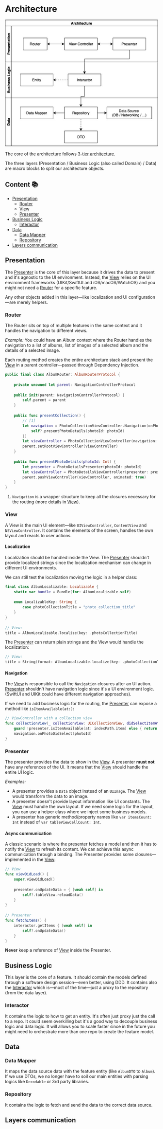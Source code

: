 # Architecture

![Architecture](../.github/images/architecture-1.jpg)

The core of the architecture follows [3-tier architecture](https://en.wikipedia.org/wiki/Multitier_architecture#Three-tier_architecture).

The three layers (Presentation / Business Logic (also called Domain) / Data) are macro blocks to split our architecture objects.

## Content 📚

- [Presentation](#presentation)
  - [Router](#router)
  - [View](#view)
  - [Presenter](#presenter)
- [Business Logic](#business-logic)
  - [Interactor](#interactor)
- [Data](#data)
  - [Data Mapper](#data-mapper)
  - [Repository](#repository)
- [Layers communication](#layers-communication)

## Presentation

The [Presenter](#presenter) is the core of this layer because it drives the data to present and it's agnostic to the UI environment. Instead, the [View](#view) relies on the UI environment frameworks (UIKit/SwiftUI and iOS/macOS/WatchOS) and you might not need a [Router](#router) for a specific feature.

Any other objects added in this layer—like localization and UI configuration—are merely helpers.

### Router

The Router sits on top of multiple features in the same context and it handles the navigation to different views.

_Example:_
You could have an Album context where the Router handles the navigation to a list of albums, list of images of a selected album and the details of a selected image.

Each routing method creates the entire architecture stack and present the [View](#view) in a parent controller—passed through Dependency Injection.

```Swift
public final class AlbumRouter: AlbumRouterProtocol {

    private unowned let parent: NavigationControllerProtocol

    public init(parent: NavigationControllerProtocol) {
        self.parent = parent
    }

    public func presentCollection() {
        // [1]
        let navigation = PhotoCollectionViewController.Navigation(onPhotoDidSelect: { [weak self] photoId in
            self?.presentPhotoDetails(photoId: photoId)
        })
        let viewController = PhotoCollectionViewController(navigation: navigation)
        parent.setRootViewController(viewController)
    }

    public func presentPhotoDetails(photoId: Int) {
        let presenter = PhotoDetailsPresenter(photoId: photoId)
        let viewController = PhotoDetailsViewController(presenter: presenter)
        parent.pushViewController(viewController, animated: true)
    }
}
```

1. `Navigation` is a wrapper structure to keep all the closures necessary for the routing (more details in [View](#view)).

### View

A View is the main UI element—like `UIViewController`, `ContentView` and `NSViewController`. It contains the elements of the screen, handles the own layout and reacts to user actions.

#### Localization

Localization should be handled inside the View. The [Presenter](#presenter) shouldn't provide localized strings since the localization mechanism can change in different UI environments.

We can still test the localization moving the logic in a helper class:

```Swift
final class AlbumLocalizable: Localizable {
    static var bundle = Bundle(for: AlbumLocalizable.self)

    enum LocalizableKey: String {
        case photoCollectionTitle = "photo_collection_title"
    }
}

// View:
title = AlbumLocalizable.localize(key: .photoCollectionTitle)
```

The [Presenter](#presenter) can return plain strings and the View would handle the localization:

```Swift
// View:
title = String(format: AlbumLocalizable.localize(key: .photoCollectionTitle), presenter.albumTitle)
```

#### Navigation

The [View](#view) is responsible to call the `Navigation` closures after an UI action. [Presenter](#presenter) shouldn't have navigation logic since it's a UI environment logic. (SwiftUI and UIKit could have different navigation approaches).

If we need to add business logic for the routing, the [Presenter](#presenter) can expose a method like `isItemAvailable(at:)`:

```Swift
// ViewController with a collection view
func collectionView(_ collectionView: UICollectionView, didSelectItemAt indexPath: IndexPath) {
    guard !presenter.isItemAvailable(at: indexPath.item) else { return }
    navigation.onPhotoDidSelect(photoId)
}
```

### Presenter

The presenter provides the data to show in the [View](#view). A presenter **must not** have any references of the UI. It means that the [View](#view) should handle the entire UI logic.

_Examples:_

- A presenter provides a `Data` object instead of an `UIImage`. The [View](#view) would transform the data to an image.
- A presenter doesn't provide layout information like UI constants. The [View](#view) must handle the own layout. If we need some logic for the layout, you can use a helper class where we inject some business models.
- A presenter has generic method/property names like `var itemsCount: Int` instead of `var tableViewCellCount: Int`.

#### Async communication

A classic scenario is where the presenter fetches a model and then it has to notify the [View](#view) to refresh its content. We can achieve this async communication through a binding. The Presenter provides some closures—implemented in the [View](#view):

```Swift
// View
func viewDidLoad() {
    super.viewDidLoad()

    presenter.onUpdateData = { [weak self] in
        self?.tableView.reloadData()
    }
}

// Presenter
func fetchItems() {
    interactor.getItems { [weak self] in
        self?.onUpdateData()
    }
}
```

**Never** keep a reference of [View](#view) inside the Presenter.

## Business Logic

This layer is the core of a feature. It should contain the models defined through a software design session—even better, using DDD. It contains also the [Interactor](#interactor) which is—most of the time—just a proxy to the repository (from the data layer).

### Interactor

It contains the logic to how to get an entity. It's often just proxy just the call to a repo. It could seem overkilling but it's a good way to decouple business logic and data logic. It will allows you to scale faster since in the future you might need to orchestrate more than one repo to create the feature model.

## Data

### Data Mapper

It maps the data source data with the feature entity (like `AlbumDTO` to `Album`). If we use DTOs, we no longer have to soil our main entities with parsing logics like `Decodable` or 3rd party libraries.

### Repository

It contains the logic to fetch and send the data to the correct data source.

## Layers communication

<!-- lower layers don't have reference of upper layers. Only opposite -->
